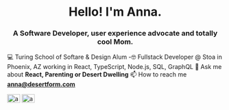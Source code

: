 <h1 align="center">Hello! I'm Anna.</h1>
<h3 align="center">A Software Developer, user experience advocate and totally cool Mom.</h3>

 💻 Turing School of Softare & Design Alum
-🤓 Fullstack Developer @ Stoa in Phoenix, AZ working in React, TypeScript, Node.js, SQL, GraphQL
 💬 Ask me about **React, Parenting or Desert Dwelling**
 📫 How to reach me **anna@desertform.com**

<p align="left">
<a href="https://linkedin.com/in/aesprague" target="blank"><img align="center" src="https://raw.githubusercontent.com/rahuldkjain/github-profile-readme-generator/master/src/images/icons/Social/linked-in-alt.svg" alt="aesprague" height="20" width="30" /></a>
<a href="https://instagram.com/annnuuuh" target="blank"><img align="center" src="https://raw.githubusercontent.com/rahuldkjain/github-profile-readme-generator/master/src/images/icons/Social/instagram.svg" alt="annnuuuh" height="20" width="30" /></a>
</p>
